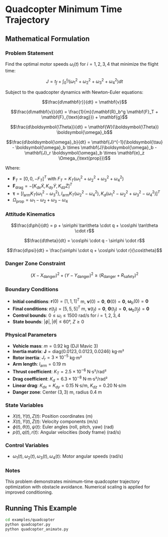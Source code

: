 # Quadcopter Minimum Time Trajectory

## Mathematical Formulation

### Problem Statement

Find the optimal motor speeds $\omega_i(t)$ for $i = 1,2,3,4$ that minimize the flight time:

$$J = t_f + \int_0^{t_f} (\omega_1^2 + \omega_2^2 + \omega_3^2 + \omega_4^2) dt$$

Subject to the quadcopter dynamics with Newton-Euler equations:

$$\frac{d\mathbf{r}}{dt} = \mathbf{v}$$

$$\frac{d\mathbf{v}}{dt} = \frac{1}{m}(\mathbf{R}_b^g \mathbf{F}_T + \mathbf{F}_{\text{drag}}) + \mathbf{g}$$

$$\frac{d\boldsymbol{\Theta}}{dt} = \mathbf{W}(\boldsymbol{\Theta}) \boldsymbol{\omega}_b$$

$$\frac{d\boldsymbol{\omega}_b}{dt} = \mathbf{J}^{-1}(\boldsymbol{\tau} - \boldsymbol{\omega}_b \times \mathbf{J}\boldsymbol{\omega}_b - \mathbf{J}_r \boldsymbol{\omega}_b \times \mathbf{e}_z \Omega_{\text{prop}})$$

Where:
- $\mathbf{F}_T = [0, 0, -F_T]^T$ with $F_T = K_T(\omega_1^2 + \omega_2^2 + \omega_3^2 + \omega_4^2)$
- $\mathbf{F}_{\text{drag}} = -[K_{dx} \dot{X}, K_{dy} \dot{Y}, K_{dz} \dot{Z}]^T$
- $\boldsymbol{\tau} = [l_{\text{arm}} K_T(\omega_1^2 - \omega_3^2), l_{\text{arm}} K_T(\omega_2^2 - \omega_4^2), K_d(\omega_1^2 - \omega_2^2 + \omega_3^2 - \omega_4^2)]^T$
- $\Omega_{\text{prop}} = \omega_1 - \omega_2 + \omega_3 - \omega_4$

### Attitude Kinematics

$$\frac{d\phi}{dt} = p + \sin\phi \tan\theta \cdot q + \cos\phi \tan\theta \cdot r$$

$$\frac{d\theta}{dt} = \cos\phi \cdot q - \sin\phi \cdot r$$

$$\frac{d\psi}{dt} = \frac{\sin\phi \cdot q + \cos\phi \cdot r}{\cos\theta}$$

### Danger Zone Constraint

$$(X - X_{\text{danger}})^2 + (Y - Y_{\text{danger}})^2 \geq (R_{\text{danger}} + R_{\text{safety}})^2$$

### Boundary Conditions

- **Initial conditions**: $\mathbf{r}(0) = [1, 1, 1]^T$ m, $\mathbf{v}(0) = \mathbf{0}$, $\boldsymbol{\Theta}(0) = \mathbf{0}$, $\boldsymbol{\omega}_b(0) = \mathbf{0}$
- **Final conditions**: $\mathbf{r}(t_f) = [5, 5, 5]^T$ m, $\mathbf{v}(t_f) = \mathbf{0}$, $\boldsymbol{\Theta}(t_f) = \mathbf{0}$, $\boldsymbol{\omega}_b(t_f) = \mathbf{0}$
- **Control bounds**: $0 \leq \omega_i \leq 1500$ rad/s for $i = 1,2,3,4$
- **State bounds**: $|\phi|, |\theta| \leq 60°$, $Z \geq 0$

### Physical Parameters

- **Vehicle mass**: $m = 0.92$ kg (DJI Mavic 3)
- **Inertia matrix**: $\mathbf{J} = \text{diag}(0.0123, 0.0123, 0.0246)$ kg⋅m²
- **Rotor inertia**: $J_r = 3 \times 10^{-5}$ kg⋅m²
- **Arm length**: $l_{\text{arm}} = 0.19$ m
- **Thrust coefficient**: $K_T = 2.5 \times 10^{-6}$ N⋅s²/rad²
- **Drag coefficient**: $K_d = 6.3 \times 10^{-8}$ N⋅m⋅s²/rad²
- **Linear drag**: $K_{dx} = K_{dy} = 0.15$ N⋅s/m, $K_{dz} = 0.20$ N⋅s/m
- **Danger zone**: Center $(3, 3)$ m, radius $0.4$ m

### State Variables

- $X(t), Y(t), Z(t)$: Position coordinates (m)
- $\dot{X}(t), \dot{Y}(t), \dot{Z}(t)$: Velocity components (m/s)
- $\phi(t), \theta(t), \psi(t)$: Euler angles (roll, pitch, yaw) (rad)
- $p(t), q(t), r(t)$: Angular velocities (body frame) (rad/s)

### Control Variables

- $\omega_1(t), \omega_2(t), \omega_3(t), \omega_4(t)$: Motor angular speeds (rad/s)

### Notes

This problem demonstrates minimum-time quadcopter trajectory optimization with obstacle avoidance. Numerical scaling is applied for improved conditioning.

## Running This Example

```bash
cd examples/quadcopter
python quadcopter.py
python quadcopter_animate.py
```

